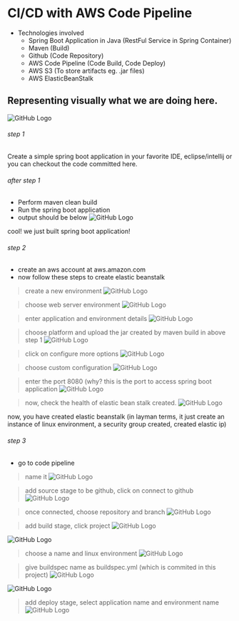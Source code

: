# CI/CD with AWS Code Pipeline 

- Technologies involved
  - Spring Boot Application in Java (RestFul Service in Spring Container)
  - Maven (Build)
  - Github (Code Repository)
  - AWS Code Pipeline (Code Build, Code Deploy)
  - AWS S3 (To store artifacts eg. .jar files)
  - AWS ElasticBeanStalk

## Representing visually what we are doing here.
![GitHub Logo](/images/arch.png)

###### step 1
Create a simple spring boot application in your favorite IDE, eclipse/intellij or you can checkout the code committed here.

###### after step 1
- Perform maven clean build
- Run the spring boot application
- output should be below
![GitHub Logo](/images/step1-output.png)

cool! we just built spring boot application!

###### step 2
- create an aws account at aws.amazon.com
- now follow these steps to create elastic beanstalk

> create a new environment
![GitHub Logo](/images/ebs1.png)

> choose web server environment
![GitHub Logo](/images/ebs2.png)

> enter application and environment details
![GitHub Logo](/images/ebs4.png)

> choose platform and upload the jar created by maven build in above step 1
![GitHub Logo](/images/ebs5.png)

> click on configure more options
![GitHub Logo](/images/ebs6.png)

> choose custom configuration
![GitHub Logo](/images/ebs7.png)

> enter the port 8080 (why? this is the port to access spring boot application
![GitHub Logo](/images/ebs8.png)

> now, check the health of elastic bean stalk created.
![GitHub Logo](/images/ebs9.png)

now, you have created elastic beanstalk (in layman terms, it just create an instance of linux environment, a security group created, created elastic ip)

###### step 3
- go to code pipeline
> name it
![GitHub Logo](/images/cp1.png)

> add source stage to be github, click on connect to github
![GitHub Logo](/images/cp2.png)

> once connected, choose repository and branch
![GitHub Logo](/images/cp3.png)

> add build stage, click project
![GitHub Logo](/images/cp4.png)

![GitHub Logo](/images/cp5.png)


> choose a name and linux environment
![GitHub Logo](/images/cp6.png)

> give buildspec name as buildspec.yml (which is commited in this project)
![GitHub Logo](/images/cp7.png)

![GitHub Logo](/images/cp8.png)

> add deploy stage, select application name and environment name
![GitHub Logo](/images/cp9.png)

